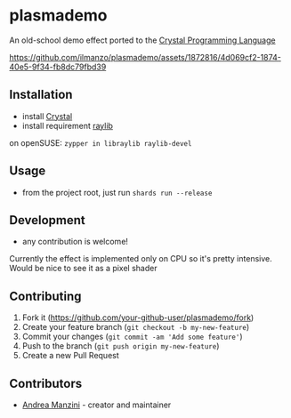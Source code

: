 # plasmademo

An old-school demo effect ported to the [Crystal Programming Language](https://crystal-lang.org/)

https://github.com/ilmanzo/plasmademo/assets/1872816/4d069cf2-1874-40e5-9f34-fb8dc79fbd39


## Installation

- install [Crystal](https://crystal-lang.org/)
- install requirement [raylib](https://www.raylib.com/)

on openSUSE: `zypper in libraylib raylib-devel`

## Usage

- from the project root, just run `shards run --release`

## Development

- any contribution is welcome!

Currently the effect is implemented only on CPU so it's pretty intensive. Would be nice to see it as a pixel shader

## Contributing

1. Fork it (<https://github.com/your-github-user/plasmademo/fork>)
2. Create your feature branch (`git checkout -b my-new-feature`)
3. Commit your changes (`git commit -am 'Add some feature'`)
4. Push to the branch (`git push origin my-new-feature`)
5. Create a new Pull Request

## Contributors

- [Andrea Manzini](https://github.com/ilmanzo) - creator and maintainer
